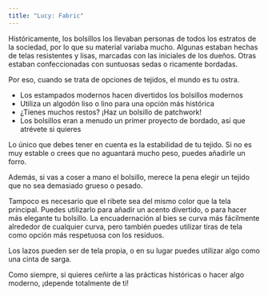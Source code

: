 ```yaml
---
title: "Lucy: Fabric"
---
```


Históricamente, los bolsillos los llevaban personas de todos los estratos de la sociedad, por lo que su material variaba mucho. Algunas estaban hechas de telas resistentes y lisas, marcadas con las iniciales de los dueños. Otras estaban confeccionadas con suntuosas sedas o ricamente bordadas.

Por eso, cuando se trata de opciones de tejidos, el mundo es tu ostra.

- Los estampados modernos hacen divertidos los bolsillos modernos
- Utiliza un algodón liso o lino para una opción más histórica
- ¿Tienes muchos restos? ¡Haz un bolsillo de patchwork!
- Los bolsillos eran a menudo un primer proyecto de bordado, así que atrévete si quieres

Lo único que debes tener en cuenta es la estabilidad de tu tejido. Si no es muy estable o crees que no aguantará mucho peso, puedes añadirle un forro.

Además, si vas a coser a mano el bolsillo, merece la pena elegir un tejido que no sea demasiado grueso o pesado.

Tampoco es necesario que el ribete sea del mismo color que la tela principal. Puedes utilizarlo para añadir un acento divertido, o para hacer más elegante tu bolsillo. La encuadernación al bies se curva más fácilmente alrededor de cualquier curva, pero también puedes utilizar tiras de tela como opción más respetuosa con los residuos.

Los lazos pueden ser de tela propia, o en su lugar puedes utilizar algo como una cinta de sarga.

Como siempre, si quieres ceñirte a las prácticas históricas o hacer algo moderno, ¡depende totalmente de ti!
